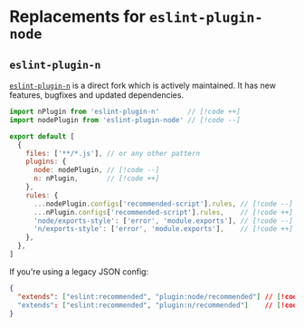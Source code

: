 # Replacements for `eslint-plugin-node`

## `eslint-plugin-n`

[`eslint-plugin-n`](https://github.com/eslint-community/eslint-plugin-n) is a direct fork which is actively maintained. It has new features, bugfixes and updated dependencies.

```js
import nPlugin from 'eslint-plugin-n'       // [!code ++]
import nodePlugin from 'eslint-plugin-node' // [!code --]

export default [
  {
    files: ['**/*.js'], // or any other pattern
    plugins: {
      node: nodePlugin, // [!code --]
      n: nPlugin,       // [!code ++]
    },
    rules: {
      ...nodePlugin.configs['recommended-script'].rules, // [!code --]
      ...nPlugin.configs['recommended-script'].rules,    // [!code ++]
      'node/exports-style': ['error', 'module.exports'], // [!code --]
      'n/exports-style': ['error', 'module.exports'],    // [!code ++]
    },
  },
]
```

If you're using a legacy JSON config:

```json
{
  "extends": ["eslint:recommended", "plugin:node/recommended"] // [!code --]
  "extends": ["eslint:recommended", "plugin:n/recommended"]    // [!code ++]
}
```
